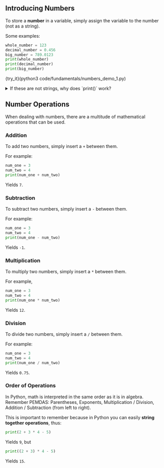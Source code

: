 ## Introducing Numbers
To store a **number** in a variable, simply assign the variable to the number (not as a string).

Some examples:
```python
whole_number = 123
decimal_number = 0.456
big_number = 789.0123
print(whole_number)
print(decimal_number)
print(big_number)
```

{try_it}(python3 code/fundamentals/numbers_demo_1.py)

<details><summary>If these are not strings, why does `print()` work?</summary>When something is passed into `print()`, it is *converted* into a string if it is not already a string. For example, calling `print(1)` will have the same result as calling `print('1')`, although `1` and `'1'` are very different (one is a number, one is a string).</details>

## Number Operations 
When dealing with numbers, there are a multitude of mathematical operations that can be used.

### Addition
To add two numbers, simply insert a `+` between them. 

For example:

```python
num_one = 3
num_two = 4
print(num_one + num_two)
```

Yields `7`.
### Subtraction
To subtract two numbers, simply insert a `-` between them. 

For example:

```python
num_one = 3
num_two = 4
print(num_one - num_two)
```

Yields `-1`.

### Multiplication
To multiply two numbers, simply insert a `*` between them. 

For example,

```python
num_one = 3
num_two = 4
print(num_one * num_two)
```

Yields `12`.

### Division
To divide two numbers, simply insert a `/` between them. 

For example:

```python
num_one = 3
num_two = 4
print(num_one / num_two)
```

Yields `0.75`.

### Order of Operations
In Python, math is interpreted in the same order as it is in algebra. Remember PEMDAS: Parentheses, Exponents, Multiplication / Division, Addition / Subtraction (from left to right).

This is important to remember because in Python you can easily **string together operations**, thus:

```python
print(2 + 3 * 4 - 5)
```

Yields `9`, but

```python
print((2 + 3) * 4 - 5)
```

Yields `15`.
